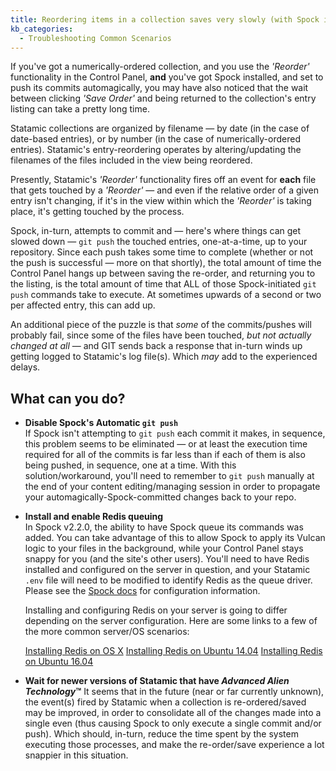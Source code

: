 ```yaml
---
title: Reordering items in a collection saves very slowly (with Spock installed)
kb_categories:
  - Troubleshooting Common Scenarios
---
```

If you've got a numerically-ordered collection, and you use the *'Reorder'* functionality in the Control Panel, **and** you've got Spock installed, and set to push its commits automagically, you may have also noticed that the wait between clicking *'Save Order'* and being returned to the collection's entry listing can take a pretty long time. 

Statamic collections are organized by filename — by date (in the case of date-based entries), or by number (in the case of numerically-ordered entries). Statamic's entry-reordering operates by altering/updating the filenames of the files included in the view being reordered. 

Presently, Statamic's *'Reorder'* functionality fires off an event for **each** file that gets touched by a *'Reorder'* — and even if the relative order of a given entry isn't changing, if it's in the view within which the *'Reorder'* is taking place, it's getting touched by the process.

Spock, in-turn, attempts to commit and — here's where things can get slowed down — `git push` the touched entries, one-at-a-time, up to your repository. Since each push takes some time to complete (whether or not the push is successful — more on that shortly), the total amount of time the Control Panel hangs up between saving the re-order, and returning you to the listing, is the total amount of time that ALL of those Spock-initiated `git push` commands take to execute. At sometimes upwards of a second or two per affected entry, this can add up.

An additional piece of the puzzle is that *some* of the commits/pushes will probably fail, since some of the files have been touched, *but not actually changed at all* — and GIT sends back a response that in-turn winds up getting logged to Statamic's log file(s). Which *may* add to the experienced delays.

## What can you do?

- **Disable Spock's Automatic `git push`**  
  If Spock isn't attempting to `git push` each commit it makes, in sequence, this problem seems to be eliminated — or at least the execution time required for all of the commits is far less than if each of them is also being pushed, in sequence, one at a time. With this solution/workaround, you'll need to remember to `git push` manually at the end of your content editing/managing session in order to propagate your automagically-Spock-committed changes back to your repo.

- **Install and enable Redis queuing**  
  In Spock v2.2.0, the ability to have Spock queue its commands was added. You can take advantage of this to allow Spock to apply its Vulcan logic to your files in the background, while your Control Panel stays snappy for you (and the site's other users). You'll need to have Redis installed and configured on the server in question, and your Statamic `.env` file will need to be modified to identify Redis as the queue driver. Please see the [Spock docs](https://statamic.com/marketplace/addons/spock/docs#queueing-commands) for configuration information.
  
  Installing and configuring Redis on your server is going to differ depending on the server configuration. Here are some links to a few of the more common server/OS scenarios:
  
  [Installing Redis on OS X](https://medium.com/@petehouston/install-and-config-redis-on-mac-os-x-via-homebrew-eb8df9a4f298)
  [Installing Redis on Ubuntu 14.04](https://hostpresto.com/community/tutorials/how-to-install-and-configure-redis-on-ubuntu-14-04/)
  [Installing Redis on Ubuntu 16.04](https://www.digitalocean.com/community/tutorials/how-to-install-and-configure-redis-on-ubuntu-16-04)
 
 - **Wait for newer versions of Statamic that have *Advanced Alien Technology*™**
   It seems that in the future (near or far currently unknown), the event(s) fired by Statamic when a collection is re-ordered/saved may be improved, in order to consolidate all of the changes made into a single even (thus causing Spock to only execute a single commit and/or push). Which should, in-turn, reduce the time spent by the system executing those processes, and make the re-order/save experience a lot snappier in this situation. 
